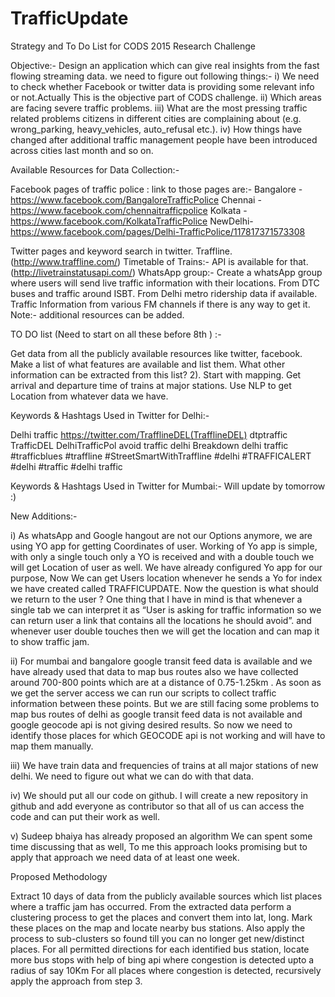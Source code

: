 TrafficUpdate
=============
Strategy and To Do List for CODS 2015 Research Challenge


Objective:- Design an application which can give real insights from the fast flowing streaming data. we need to figure out following things:-
i)  We need to check whether Facebook or twitter data is providing some relevant info or not.Actually This is the objective part of CODS challenge.
ii) Which areas are facing severe traffic problems.
iii) What are the most pressing traffic related problems citizens in different cities are complaining about (e.g. wrong_parking, heavy_vehicles, auto_refusal etc.).
iv) How things have changed after additional traffic management people have been introduced across cities last month and so on.

Available Resources for Data Collection:- 

Facebook pages of traffic police : link to those pages are:-
Bangalore - https://www.facebook.com/BangaloreTrafficPolice
Chennai - https://www.facebook.com/chennaitrafficpolice
Kolkata - https://www.facebook.com/KolkataTrafficPolice
NewDelhi- https://www.facebook.com/pages/Delhi-TrafficPolice/117817371573308


Twitter pages and keyword search in twitter.
Traffline. (http://www.traffline.com/)
Timetable of Trains:- API is available for that. (http://livetrainstatusapi.com/)
WhatsApp group:- Create a whatsApp group where users will send live traffic information with their locations.
From DTC buses and traffic around ISBT.
From Delhi metro ridership data if available.
Traffic Information from various FM channels if there is any way to get it.
Note:- additional resources can be added.



TO DO list (Need to start on all these before 8th ) :-

Get data from all the publicly available resources like twitter, facebook.
Make a list of what features are available and list them.
What other information can be extracted from this list?
2). Start with mapping.
Get arrival and departure time of trains at major stations.
Use NLP to get Location from whatever data we have.

Keywords & Hashtags Used in Twitter for Delhi:-

Delhi traffic
https://twitter.com/TrafflineDEL(TrafflineDEL) 
dtptraffic
TrafficDEL
DelhiTrafficPol
avoid traffic delhi
Breakdown delhi traffic
#trafficblues
#traffline
#StreetSmartWithTraffline
#delhi #TRAFFICALERT
#delhi #traffic
#delhi traffic

Keywords & Hashtags Used in Twitter for Mumbai:-
Will update by tomorrow :)


New Additions:-

i) As whatsApp and Google hangout are not our Options anymore, we are using YO app for getting Coordinates of user. Working of Yo app is simple, with only a single touch only a YO is received and with a double touch we will get Location of user as well.
We have already configured Yo app for our purpose, Now We can get Users location whenever he sends a Yo for index we have created called TRAFFICUPDATE.
Now the question is what should we return to the user ?
One thing that I have in mind is that whenever a single tab we can interpret it as “User is asking for traffic information so we can return user a link that contains all the locations he should avoid”.
and whenever user double touches then we will get the location and can map it to show traffic jam.

ii) For mumbai and bangalore google transit feed data is available and we have already used that data to map bus routes also we have collected around 700-800 points which are at a distance of 0.75-1.25km . As soon as we get the server access we can run our scripts to collect traffic information between these points. But we are still facing some problems to map bus routes of delhi as google transit feed data is not available and google geocode api is not giving desired results.  So now we need to identify those places for which GEOCODE api is not working and will have to map them manually.

iii)  We have train data and frequencies of trains at all major stations of new delhi. We need to figure out what we can do with that data.

iv) We should put all our code on github. I will create a new repository in github and add everyone as contributor so that all of us can access the code and can put their work as well.

v) Sudeep bhaiya has already proposed an algorithm We can spent some time discussing  that 
as well, To me this approach looks promising but to apply that approach we need data of at least one week.


Proposed Methodology

Extract 10 days of data from the publicly available sources which list places where a traffic jam has occurred. 
From the extracted data perform a clustering process to get the places and convert them into lat, long. Mark these places on the map and locate nearby bus stations. Also apply the process to sub-clusters so found till you can no longer get new/distinct places.
For all permitted directions for each identified bus station, locate more bus stops with help of bing api where congestion is detected upto a radius of say 10Km
For all places where congestion is detected, recursively apply the approach from step 3.
